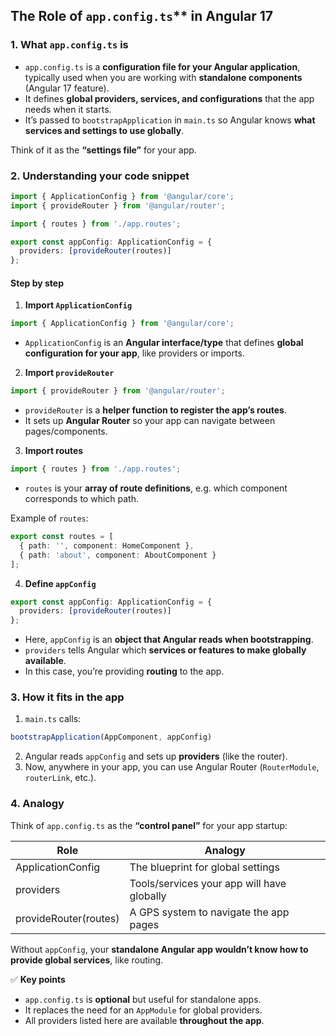 ## The Role of `app.config.ts`** in Angular 17 

### **1. What `app.config.ts` is**

* `app.config.ts` is a **configuration file for your Angular application**, typically used when you are working with **standalone components** (Angular 17 feature).
* It defines **global providers, services, and configurations** that the app needs when it starts.
* It’s passed to `bootstrapApplication` in `main.ts` so Angular knows **what services and settings to use globally**.

Think of it as the **“settings file”** for your app.

### **2. Understanding your code snippet**

```ts
import { ApplicationConfig } from '@angular/core';
import { provideRouter } from '@angular/router';

import { routes } from './app.routes';

export const appConfig: ApplicationConfig = {
  providers: [provideRouter(routes)]
};
```

#### **Step by step**

1. **Import `ApplicationConfig`**

```ts
import { ApplicationConfig } from '@angular/core';
```

* `ApplicationConfig` is an **Angular interface/type** that defines **global configuration for your app**, like providers or imports.


2. **Import `provideRouter`**

```ts
import { provideRouter } from '@angular/router';
```

* `provideRouter` is a **helper function to register the app’s routes**.
* It sets up **Angular Router** so your app can navigate between pages/components.


3. **Import routes**

```ts
import { routes } from './app.routes';
```

* `routes` is your **array of route definitions**, e.g. which component corresponds to which path.

Example of `routes`:

```ts
export const routes = [
  { path: '', component: HomeComponent },
  { path: 'about', component: AboutComponent }
];
```


4. **Define `appConfig`**

```ts
export const appConfig: ApplicationConfig = {
  providers: [provideRouter(routes)]
};
```

* Here, `appConfig` is an **object that Angular reads when bootstrapping**.
* `providers` tells Angular which **services or features to make globally available**.
* In this case, you’re providing **routing** to the app.


### **3. How it fits in the app**

1. `main.ts` calls:

```ts
bootstrapApplication(AppComponent, appConfig)
```

2. Angular reads `appConfig` and sets up **providers** (like the router).
3. Now, anywhere in your app, you can use Angular Router (`RouterModule`, `routerLink`, etc.).


### **4. Analogy**

Think of `app.config.ts` as the **“control panel”** for your app startup:

| Role                  | Analogy                                    |
| --------------------- | ------------------------------------------ |
| ApplicationConfig     | The blueprint for global settings          |
| providers             | Tools/services your app will have globally |
| provideRouter(routes) | A GPS system to navigate the app pages     |

Without `appConfig`, your **standalone Angular app wouldn’t know how to provide global services**, like routing.


✅ **Key points**

* `app.config.ts` is **optional** but useful for standalone apps.
* It replaces the need for an `AppModule` for global providers.
* All providers listed here are available **throughout the app**.
